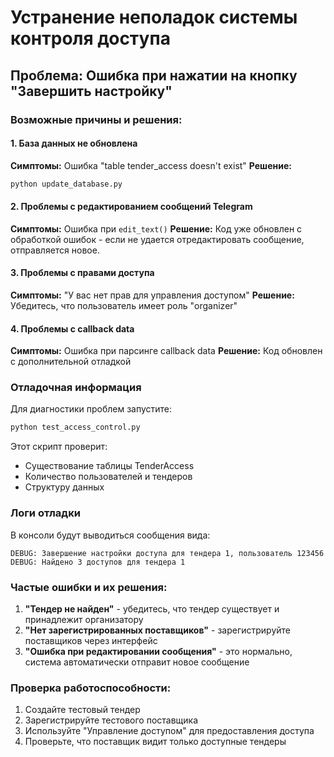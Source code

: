 # Устранение неполадок системы контроля доступа

## Проблема: Ошибка при нажатии на кнопку "Завершить настройку"

### Возможные причины и решения:

#### 1. База данных не обновлена
**Симптомы:** Ошибка "table tender_access doesn't exist"
**Решение:** 
```bash
python update_database.py
```

#### 2. Проблемы с редактированием сообщений Telegram
**Симптомы:** Ошибка при `edit_text()`
**Решение:** Код уже обновлен с обработкой ошибок - если не удается отредактировать сообщение, отправляется новое.

#### 3. Проблемы с правами доступа
**Симптомы:** "У вас нет прав для управления доступом"
**Решение:** Убедитесь, что пользователь имеет роль "organizer"

#### 4. Проблемы с callback data
**Симптомы:** Ошибка при парсинге callback data
**Решение:** Код обновлен с дополнительной отладкой

### Отладочная информация

Для диагностики проблем запустите:
```bash
python test_access_control.py
```

Этот скрипт проверит:
- Существование таблицы TenderAccess
- Количество пользователей и тендеров
- Структуру данных

### Логи отладки

В консоли будут выводиться сообщения вида:
```
DEBUG: Завершение настройки доступа для тендера 1, пользователь 123456
DEBUG: Найдено 3 доступов для тендера 1
```

### Частые ошибки и их решения:

1. **"Тендер не найден"** - убедитесь, что тендер существует и принадлежит организатору
2. **"Нет зарегистрированных поставщиков"** - зарегистрируйте поставщиков через интерфейс
3. **"Ошибка при редактировании сообщения"** - это нормально, система автоматически отправит новое сообщение

### Проверка работоспособности:

1. Создайте тестовый тендер
2. Зарегистрируйте тестового поставщика
3. Используйте "Управление доступом" для предоставления доступа
4. Проверьте, что поставщик видит только доступные тендеры
